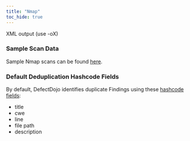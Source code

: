 ```yaml
---
title: "Nmap"
toc_hide: true
---
```

XML output (use -oX)

### Sample Scan Data
Sample Nmap scans can be found [here](https://github.com/DefectDojo/django-DefectDojo/tree/master/unittests/scans/nmap).

### Default Deduplication Hashcode Fields
By default, DefectDojo identifies duplicate Findings using these [hashcode fields](https://docs.defectdojo.com/en/working_with_findings/finding_deduplication/about_deduplication/):

- title
- cwe
- line
- file path
- description

